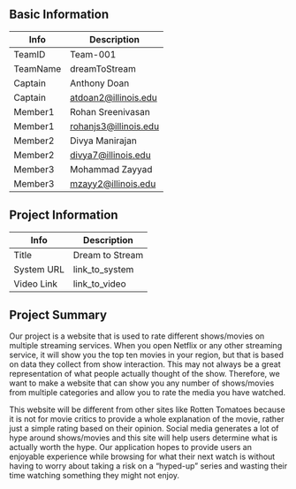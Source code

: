## Basic Information

|   Info      |        Description     |
| ----------- | ---------------------- |
| TeamID      |        Team-001        |
| TeamName    |      dreamToStream     |
| Captain     |       Anthony Doan     |
| Captain     |  atdoan2@illinois.edu  |
| Member1     |   Rohan Sreenivasan    |
| Member1     |  rohanjs3@illinois.edu |
| Member2     |     Divya Manirajan    |
| Member2     |   divya7@illinois.edu  |
| Member3     |      Mohammad Zayyad   |
| Member3     |   mzayy2@illinois.edu  |

## Project Information

|   Info      |        Description     |
| ----------- | ---------------------- |
|  Title      |     Dream to Stream    |
| System URL  |      link_to_system    |
| Video Link  |      link_to_video     |

## Project Summary

Our project is a website that is used to rate different shows/movies on multiple streaming services. When you open Netflix or any other streaming service, it will show you the top ten movies in your region, but that is based on data they collect from show interaction. This may not always be a great representation of what people actually thought of the show. Therefore, we want to make a website that can show you any number of shows/movies from multiple categories and allow you to rate the media you have watched. 

This website will be different from other sites like Rotten Tomatoes because it is not for movie critics to provide a whole explanation of the movie, rather just a simple rating based on their opinion. Social media generates a lot of hype around shows/movies and this site will help users determine what is actually worth the hype. Our application hopes to provide users an enjoyable experience while browsing for what their next watch is without having to worry about taking a risk on a “hyped-up” series and wasting their time watching something they might not enjoy.

